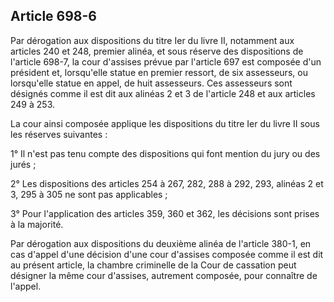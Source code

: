 Article 698-6
----
Par dérogation aux dispositions du titre Ier du livre II, notamment aux articles
240 et 248, premier alinéa, et sous réserve des dispositions de l'article 698-7,
la cour d'assises prévue par l'article 697 est composée d'un président et,
lorsqu'elle statue en premier ressort, de six assesseurs, ou lorsqu'elle statue
en appel, de huit assesseurs. Ces assesseurs sont désignés comme il est dit aux
alinéas 2 et 3 de l'article 248 et aux articles 249 à 253.

La cour ainsi composée applique les dispositions du titre Ier du livre II sous
les réserves suivantes :

1° Il n'est pas tenu compte des dispositions qui font mention du jury ou des
jurés ;

2° Les dispositions des articles 254 à 267, 282, 288 à 292, 293, alinéas 2 et 3,
295 à 305 ne sont pas applicables ;

3° Pour l'application des articles 359, 360 et 362, les décisions sont prises à
la majorité.

Par dérogation aux dispositions du deuxième alinéa de l'article 380-1, en cas
d'appel d'une décision d'une cour d'assises composée comme il est dit au présent
article, la chambre criminelle de la Cour de cassation peut désigner la même
cour d'assises, autrement composée, pour connaître de l'appel.
